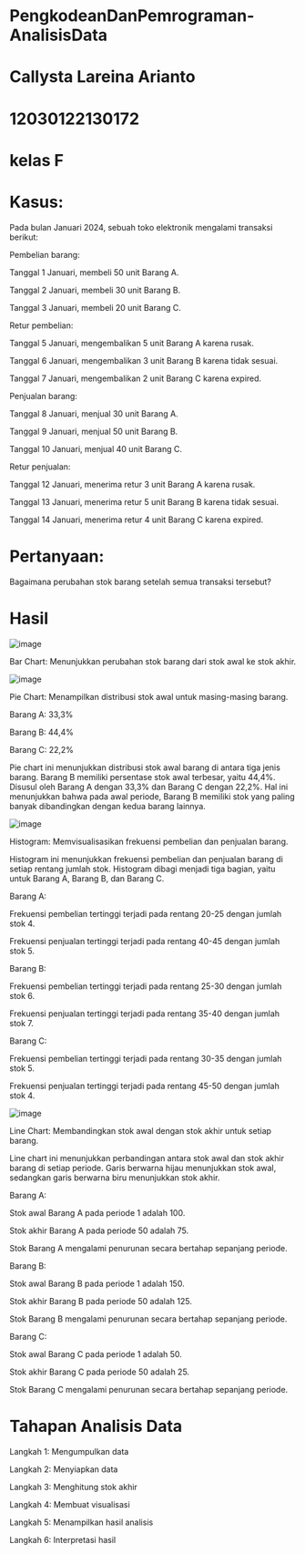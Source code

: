 # PengkodeanDanPemrograman-AnalisisData
# Callysta Lareina Arianto
# 12030122130172
# kelas F


# Kasus:

Pada bulan Januari 2024, sebuah toko elektronik mengalami transaksi berikut:

Pembelian barang:

Tanggal 1 Januari, membeli 50 unit Barang A.

Tanggal 2 Januari, membeli 30 unit Barang B.

Tanggal 3 Januari, membeli 20 unit Barang C.

Retur pembelian:

Tanggal 5 Januari, mengembalikan 5 unit Barang A karena rusak.

Tanggal 6 Januari, mengembalikan 3 unit Barang B karena tidak sesuai.

Tanggal 7 Januari, mengembalikan 2 unit Barang C karena expired.

Penjualan barang:

Tanggal 8 Januari, menjual 30 unit Barang A.

Tanggal 9 Januari, menjual 50 unit Barang B.

Tanggal 10 Januari, menjual 40 unit Barang C.

Retur penjualan:

Tanggal 12 Januari, menerima retur 3 unit Barang A karena rusak.

Tanggal 13 Januari, menerima retur 5 unit Barang B karena tidak sesuai.

Tanggal 14 Januari, menerima retur 4 unit Barang C karena expired.

# Pertanyaan:

Bagaimana perubahan stok barang setelah semua transaksi tersebut?

# Hasil 
![image](https://github.com/CallystaLareina/PengkodeanDanPemrograman-AnalisisData/assets/167252595/5b128fcd-2719-4430-958b-691559b4df0d)

Bar Chart: Menunjukkan perubahan stok barang dari stok awal ke stok akhir.

![image](https://github.com/CallystaLareina/PengkodeanDanPemrograman-AnalisisData/assets/167252595/42ec118c-e2da-4cfc-ab89-702323192c09)

Pie Chart: Menampilkan distribusi stok awal untuk masing-masing barang.

Barang A: 33,3%

Barang B: 44,4%

Barang C: 22,2%

Pie chart ini menunjukkan distribusi stok awal barang di antara tiga jenis barang. Barang B memiliki persentase stok awal terbesar, yaitu 44,4%. Disusul oleh Barang A dengan 33,3% dan Barang C dengan 22,2%. Hal ini menunjukkan bahwa pada awal periode, Barang B memiliki stok yang paling banyak dibandingkan dengan kedua barang lainnya.

![image](https://github.com/CallystaLareina/PengkodeanDanPemrograman-AnalisisData/assets/167252595/0aa747ea-4227-4a2e-ad14-d545976b244d)

Histogram: Memvisualisasikan frekuensi pembelian dan penjualan barang.

Histogram ini menunjukkan frekuensi pembelian dan penjualan barang di setiap rentang jumlah stok. Histogram dibagi menjadi tiga bagian, yaitu untuk Barang A, Barang B, dan Barang C.

Barang A:

Frekuensi pembelian tertinggi terjadi pada rentang 20-25 dengan jumlah stok 4.

Frekuensi penjualan tertinggi terjadi pada rentang 40-45 dengan jumlah stok 5.

Barang B:

Frekuensi pembelian tertinggi terjadi pada rentang 25-30 dengan jumlah stok 6.

Frekuensi penjualan tertinggi terjadi pada rentang 35-40 dengan jumlah stok 7.

Barang C:

Frekuensi pembelian tertinggi terjadi pada rentang 30-35 dengan jumlah stok 5.

Frekuensi penjualan tertinggi terjadi pada rentang 45-50 dengan jumlah stok 4.

![image](https://github.com/CallystaLareina/PengkodeanDanPemrograman-AnalisisData/assets/167252595/e3374a5c-1ef6-412f-8d67-c869f3d6ff5e)

Line Chart: Membandingkan stok awal dengan stok akhir untuk setiap barang.

Line chart ini menunjukkan perbandingan antara stok awal dan stok akhir barang di setiap periode. Garis berwarna hijau menunjukkan stok awal, sedangkan garis berwarna biru menunjukkan stok akhir.

Barang A:

Stok awal Barang A pada periode 1 adalah 100.

Stok akhir Barang A pada periode 50 adalah 75.

Stok Barang A mengalami penurunan secara bertahap sepanjang periode.

Barang B:

Stok awal Barang B pada periode 1 adalah 150.

Stok akhir Barang B pada periode 50 adalah 125.

Stok Barang B mengalami penurunan secara bertahap sepanjang periode.

Barang C:

Stok awal Barang C pada periode 1 adalah 50.

Stok akhir Barang C pada periode 50 adalah 25.

Stok Barang C mengalami penurunan secara bertahap sepanjang periode.

# Tahapan Analisis Data

Langkah 1: Mengumpulkan data

Langkah 2: Menyiapkan data

Langkah 3: Menghitung stok akhir

Langkah 4: Membuat visualisasi

Langkah 5: Menampilkan hasil analisis

Langkah 6: Interpretasi hasil
